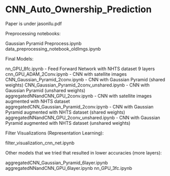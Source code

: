 # CNN_Auto_Ownership_Prediction

Paper is under jasonllu.pdf

Preprocessing notebooks:

Gaussian Pyramid Preprocess.ipynb
data_preprocessing_notebook_oldImgs.ipynb


Final Models:

nn_GPU_8fc.ipynb - Feed Forward Network with NHTS dataset 9 layers
cnn_GPU_ADAM_2Conv.ipynb - CNN with satellite images
CNN_Gaussian_Pyramid_2conv.ipynb - CNN with Gaussian Pyramid (shared weights)
CNN_Gaussian_Pyramid_2conv_unshared.ipynb - CNN with Gaussian Pyramid (unshared weights)
aggregatedNNandCNN_GPU_2conv.ipynb - CNN with satellite images augmented with NHTS dataset
aggregatedCNN_Gaussian_Pyramid_2conv.ipynb - CNN with Gaussian Pyramid augmented with NHTS dataset (shared weights)
aggregatedNNandCNN_GPU_2conv_unshared.ipynb - CNN with Gaussian Pyramid augmented with NHTS dataset (unshared weights)


Filter Visualizations (Representation Learning):

filter_visualization_cnn_net.ipynb


Other models that we tried that resulted in lower accuracies (more layers):

aggregatedCNN_Gaussian_Pyramid_6layer.ipynb
aggregatedNNandCNN_GPU_6layer.ipynb
nn_GPU_3fc.ipynb




